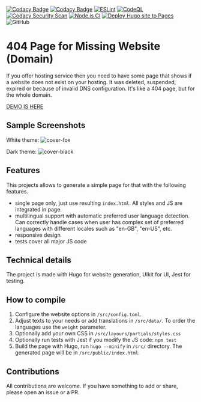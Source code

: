 [![Codacy Badge](https://api.codacy.com/project/badge/Grade/cca1e0cef28a470cbbc1d3c0c877ca89)](https://app.codacy.com/gh/walitoff/website-not-found?utm_source=github.com&utm_medium=referral&utm_content=walitoff/website-not-found&utm_campaign=Badge_Grade)
[![Codacy Badge](https://app.codacy.com/project/badge/Coverage/823936c92937484e91f3576cb410fd1e)](https://app.codacy.com/gh/walitoff/website-not-found/dashboard?utm_source=gh&utm_medium=referral&utm_content=&utm_campaign=Badge_coverage)
[![ESLint](https://github.com/walitoff/website-not-found/actions/workflows/eslint.yml/badge.svg)](https://github.com/walitoff/website-not-found/actions/workflows/eslint.yml)
[![CodeQL](https://github.com/walitoff/website-not-found/actions/workflows/github-code-scanning/codeql/badge.svg)](https://github.com/walitoff/website-not-found/actions/workflows/github-code-scanning/codeql)
[![Codacy Security Scan](https://github.com/walitoff/website-not-found/actions/workflows/codacy.yml/badge.svg?branch=main)](https://github.com/walitoff/website-not-found/actions/workflows/codacy.yml)
[![Node.js CI](https://github.com/walitoff/website-not-found/actions/workflows/node.js.yml/badge.svg)](https://github.com/walitoff/website-not-found/actions/workflows/node.js.yml)
[![Deploy Hugo site to Pages](https://github.com/walitoff/website-not-found/actions/workflows/hugo.yml/badge.svg)](https://github.com/walitoff/website-not-found/actions/workflows/hugo.yml)
![GitHub](https://img.shields.io/github/license/walitoff/website-not-found?color=yellow)

# 404 Page for Missing Website (Domain)

If you offer hosting service then you need to have some page that
shows if a website does not exist on your hosting.
It was deleted, suspended, expired or because of invalid DNS configuration.
It's like a 404 page, but for the whole domain.

[DEMO IS HERE](https://walitoff.github.io/website-not-found/)

## Sample Screenshots

White theme:
![cover-fox](https://user-images.githubusercontent.com/16267156/228639743-9014d738-6094-4c04-8104-42767944e810.jpg)

Dark theme:
![cover-black](https://user-images.githubusercontent.com/16267156/228639882-75735f9c-f422-4f8d-ae2e-5a92aeb2aa23.jpg)

## Features

This projects allows to generate a simple page for that with the following
features.

*   single page only, just use resulting `index.html`.
    All styles and JS are integrated in page.
*   multilingual support with automatic preferred user language detection.
    Can correctly handle cases when user has complex set of preferred
    languages with different locales such as "en-GB", "en-US", etc.
*   responsive design
*   tests cover all major JS code

## Technical details

The project is made with Hugo for website generation, UIkit for UI, Jest for testing.

## How to compile

1.  Configure the website options in `/src/config.toml`.
2.  Adjust texts to your needs or add translations in `/src/data/`.
    To order the languages use the `weight` parameter.
3.  Optionally add your own CSS in `/src/layours/partials/styles.css`
4.  Optionally run tests with Jest if you modify the JS code: `npm test`
5.  Build the page with Hugo, run `hugo --minify` in `/src/` directory.
    The generated page will be in `/src/public/index.html`.

## Contributions

All contributions are welcome.
If you have something to add or share, please open an issue or a PR.
